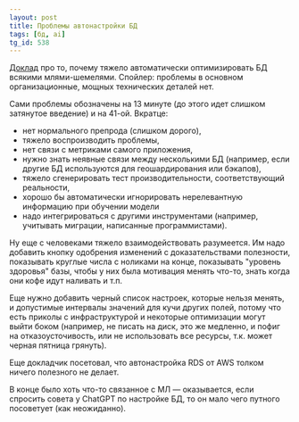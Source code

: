 ```yaml
---
layout: post
title: Проблемы автонастройки БД
tags: [бд, ai]
tg_id: 538
---
```

[Доклад](https://www.youtube.com/watch?v=-p0fX1rsoxY) про то, почему тяжело автоматически оптимизировать БД всякими млями-шемелями. Спойлер: проблемы в основном организационные, мощных технических деталей нет.

Сами проблемы обозначены на 13 минуте (до этого идет слишком затянутое введение) и на 41-ой. Вкратце: 
* нет нормального препрода (слишком дорого), 
* тяжело воспроизводить проблемы, 
* нет связи с метриками самого приложения, 
* нужно знать неявные связи между несколькими БД (например, если другие БД используются для геошардирования или бэкапов), 
* тяжело сгенерировать тест производительности, соответствующий реальности, 
* хорошо бы автоматически игнорировать нерелевантную информацию при обучении модели
* надо интегрироваться с другими инструментами (например, учитывать миграции, написанные программистами).

Ну еще с человеками тяжело взаимодействовать разумеется. Им надо добавить кнопку одобрения изменений с доказательствами полезности, показывать круглые числа с ноликами на конце, показывать "уровень здоровья" базы, чтобы у них была мотивация менять что-то, знать когда они кофе идут наливать и т.п.

Еще нужно добавить черный список настроек, которые нельзя менять, и допустимые интервалы значений для кучи других полей, потому что есть приколы с инфраструктурой и некоторые оптимизации могут выйти боком (например, не писать на диск, это же медленно, и пофиг на отказоусточивость, или не использовать все ресурсы, т.к. может черная пятница грянуть).

Еще докладчик посетовал, что автонастройка RDS от AWS толком ничего полезного не делает. 

В конце было хоть что-то связанное с МЛ — оказывается, если спросить совета у ChatGPT по настройке БД, то он мало чего путного посоветует (как неожиданно).

